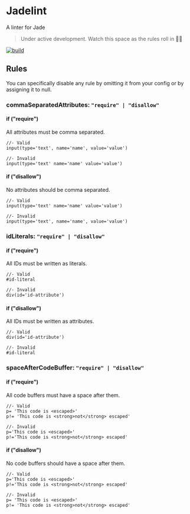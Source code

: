 # Jadelint

A linter for Jade

> Under active development. Watch this space as the rules roll in :rainbow::rabbit:

[![build](https://img.shields.io/travis/benedfit/jadelint.svg)](https://travis-ci.org/benedfit/jadelint)

## Rules

You can specifically disable any rule by omitting it from your config or by assigning it to null.

### commaSeparatedAttributes: `"require" | "disallow"`

#### if ("require")

All attributes must be comma separated.

```jade
//- Valid
input(type='text', name='name', value='value')

//- Invalid
input(type='text' name='name' value='value')
```

#### if ("disallow")

No attributes should be comma separated.

```jade
//- Valid
input(type='text' name='name' value='value')

//- Invalid
input(type='text', name='name', value='value')
```

### idLiterals: `"require" | "disallow"`

#### if ("require")

All IDs must be written as literals.

```jade
//- Valid
#id-literal

//- Invalid
div(id='id-attribute')
```

#### if ("disallow")

All IDs must be written as attributes.

```jade
//- Valid
div(id='id-attribute')

//- Invalid
#id-literal
```

### spaceAfterCodeBuffer: `"require" | "disallow"`

#### if ("require")

All code buffers must have a space after them.

```jade
//- Valid
p= 'This code is <escaped>'
p!= 'This code is <strong>not</strong> escaped'

//- Invalid
p='This code is <escaped>'
p!='This code is <strong>not</strong> escaped'
```

#### if ("disallow")

No code buffers should have a space after them.

```jade
//- Valid
p='This code is <escaped>'
p!='This code is <strong>not</strong> escaped'

//- Invalid
p= 'This code is <escaped>'
p!= 'This code is <strong>not</strong> escaped'
```
